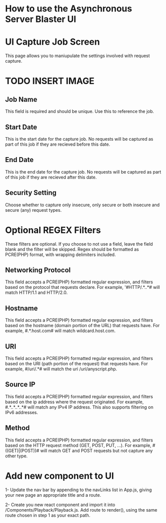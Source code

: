 # How to use the Asynchronous Server Blaster UI

# UI Capture Job Screen

This page allows you to maniupulate the settings involved with request capture.

# TODO INSERT IMAGE

## Job Name
This field is required and should be unique. Use this to reference the job.

## Start Date
This is the start date for the capture job. No requests will be captured as part of this job if they are recieved before this date.

## End Date
This is the end date for the capture job. No requests will be captured as part of this job if they are recieved after this date.

## Security Setting
Choose whether to capture only insecure, only secure or both insecure and secure (any) request types.

# Optional REGEX Filters
These filters are optional. If you choose to not use a field, leave the field blank and the filter will be skipped. Regex should be formatted as PCRE(PHP) format, with wrapping delimiters included.

## Networking Protocol
This field accepts a PCRE(PHP) formatted regular expression, and filters based on the protocol that requests declare. For example, '#HTTP\/.\*\..\*# will match HTTP/1.1 and HTTP/2.0.

## Hostname
This field accepts a PCRE(PHP) formatted regular expression, and filters based on the hostname (domain portion of the URL) that requests have. For example, #.\*\.host\.com# will match wildcard.host.com.

## URI
This field accepts a PCRE(PHP) formatted regular expression, and filters based on the URI (path portion of the request) that requests have. For example, #\/uri\/.*# will match the uri /uri/anyscript.php.

## Source IP
This field accepts a PCRE(PHP) formatted regular expression, and filters based on the ip address where the request originated. For example, #.\*\..\*\..\*\..\*# will match any IPv4 IP address. This also supports filtering on IPv6 addresses.

## Method
This field accepts a PCRE(PHP) formatted regular expression, and filters based on the HTTP request method (GET, POST, PUT, ...). For example, #((GET)|(POST))# will match GET and POST requests but not capture any other type.


# Add new component to UI

1- Update the nav bar by appending to the navLinks list in App.js, giving your new page an appropriate title and a route. 

2- Create you new react component and import it into /Components/Playback/Playback.js.
   Add route to render(), using the same route chosen in step 1 as your
   exact path.
   